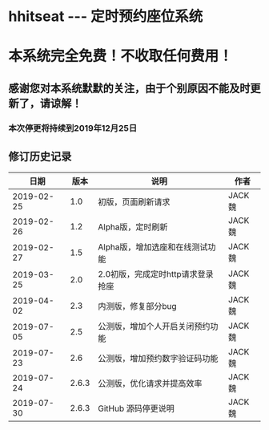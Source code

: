 # hhitseat --- 定时预约座位系统

# 本系统完全免费！不收取任何费用！

## 感谢您对本系统默默的关注，由于个别原因不能及时更新了，请谅解！

###           本次停更将持续到2019年12月25日

##                    修订历史记录

|           日期	           |      版本	 |                               说明	                               |   作者   |
|-----------|-------|-------------------------------|-----|
|2019-02-25	|1.0	|初版，页面刷新请求	                |JACK魏|
|2019-02-26	|1.2	|Alpha版，定时刷新	                |JACK魏|
|2019-02-27	|1.5	|Alpha版，增加选座和在线测试功能	    |JACK魏|
|2019-03-25	|2.0	|2.0初版，完成定时http请求登录抢座	    |JACK魏|
|2019-04-02	|2.3	|内测版，修复部分bug	                |JACK魏|
|2019-07-05	|2.5	|公测版，增加个人开启关闭预约功能	    |JACK魏|
|2019-07-23	|2.6	|公测版，增加预约数字验证码功能	        |JACK魏|
|2019-07-24	|2.6.3	|公测版，优化请求并提高效率  	        |JACK魏|
|2019-07-30	|2.6.3	|GitHub 源码停更说明                                      |JACK魏|